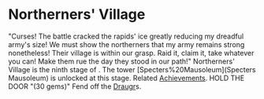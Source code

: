 # Northerners' Village

 "Curses! The battle cracked the rapids' ice greatly reducing my dreadful army's size! We must show the northerners that my army remains strong nonetheless! Their village is within our grasp. Raid it, claim it, take whatever you can! Make them rue the day they stood in our path!"
Northerners' Village is the ninth stage of . The tower [Specters%20Mausoleum](Specters Mausoleum) is unlocked at this stage.
Related [Achievements](Achievements).
 HOLD THE DOOR "(30 gems)" Fend off the [Draugr](Draugr)s.